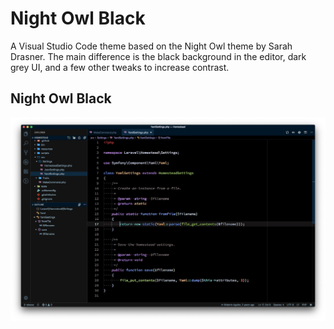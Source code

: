 # Night Owl Black
A Visual Studio Code theme based on the Night Owl theme by Sarah Drasner. The main difference is the black background in the editor, dark grey UI, and a few other tweaks to increase contrast.

## Night Owl Black
![Screenshot](screenshot.jpg)
